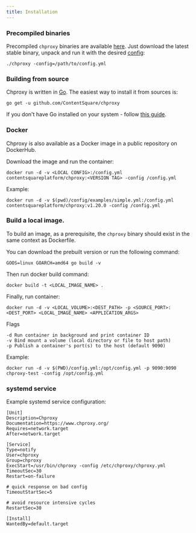 ```yaml
---
title: Installation
---
```

### Precompiled binaries

Precompiled `chproxy` binaries are available [here](https://github.com/ContentSquare/chproxy/releases).
Just download the latest stable binary, unpack and run it with the desired [config](/configuration/default):

```console
./chproxy -config=/path/to/config.yml
```

### Building from source

Chproxy is written in [Go](https://golang.org/). The easiest way to install it from sources is:

```console
go get -u github.com/ContentSquare/chproxy
```

If you don't have Go installed on your system - follow [this guide](https://golang.org/doc/install).


### Docker

Chproxy is also available as a Docker image in a public repository on DockerHub.

Download the image and run the container:

```console
docker run -d -v <LOCAL CONFIG>:/config.yml contentsquareplatform/chproxy:<VERSION TAG> -config /config.yml
```

Example:

```console
docker run -d -v $(pwd)/config/examples/simple.yml:/config.yml contentsquareplatform/chproxy:v1.20.0 -config /config.yml
```

### Build a local image.

To build an image, as a prerequisite, the `chproxy` binary should exist in the same context as Dockerfile.

You can download the prebuilt version or run the following command:
```console
GOOS=linux GOARCH=amd64 go build -v
```

Then run docker build command:
```console
docker build -t <LOCAL_IMAGE_NAME> .
```

Finally, run container:
```console
docker run -d -v <LOCAL_VOLUME>:<DEST_PATH> -p <SOURCE_PORT>:<DEST_PORT> <LOCAL_IMAGE_NAME> <APPLICATION_ARGS>
```

Flags
```text
-d Run container in background and print container ID
-v Bind mount a volume (local directory or file to host path)
-p Publish a container's port(s) to the host (default 9090)
```

Example:
```console
docker run -d -v $(PWD)/config.yml:/opt/config.yml -p 9090:9090 chproxy-test -config /opt/config.yml
```

### systemd service

Example systemd service configuration:

```
[Unit]
Description=Chproxy
Documentation=https://www.chproxy.org/
Requires=network.target
After=network.target

[Service]
Type=notify
User=chproxy
Group=chproxy
ExecStart=/usr/bin/chproxy -config /etc/chproxy/chproxy.yml
TimeoutSec=30
Restart=on-failure

# quick response on bad config
TimeoutStartSec=5

# avoid resource intensive cycles
RestartSec=30

[Install]
WantedBy=default.target
```
